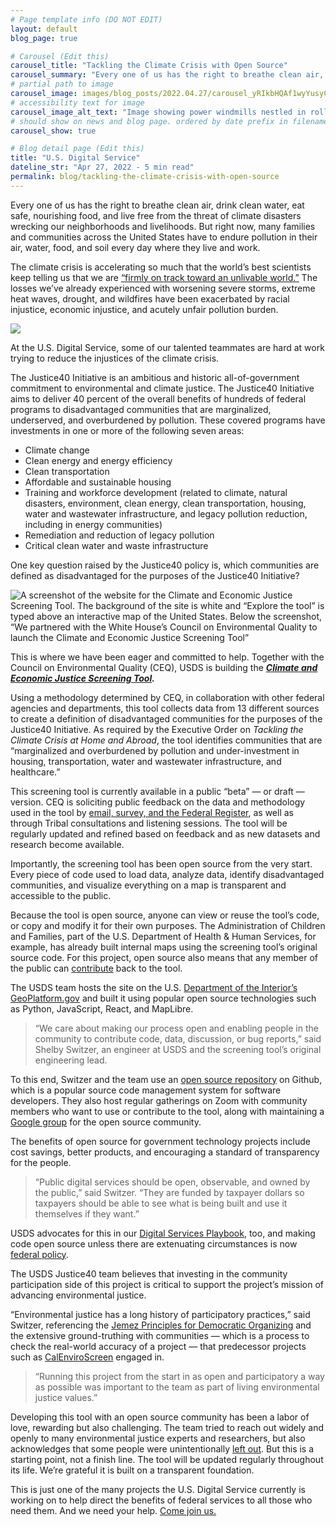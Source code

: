 ```yaml
---
# Page template info (DO NOT EDIT)
layout: default
blog_page: true

# Carousel (Edit this)
carousel_title: "Tackling the Climate Crisis with Open Source"
carousel_summary: "Every one of us has the right to breathe clean air, drink clean water, eat safe, nourishing food, and live free from the threat of climate disasters wrecking our neighborhoods and livelihoods. …"
# partial path to image
carousel_image: images/blog_posts/2022.04.27/carousel_yRIkbHQAf1wyYusyCAOcvA.jpg
# accessibility text for image
carousel_image_alt_text: "Image showing power windmills nestled in rolling green hills"
# should show on news and blog page. ordered by date prefix in filename
carousel_show: true

# Blog detail page (Edit this)
title: "U.S. Digital Service"
dateline_str: "Apr 27, 2022 - 5 min read"
permalink: blog/tackling-the-climate-crisis-with-open-source
---
```


Every one of us has the right to breathe clean air, drink clean water, eat safe, nourishing food, and live free from the
threat of climate disasters wrecking our neighborhoods and livelihoods. But right now, many families and communities
across the United States have to endure pollution in their air, water, food, and soil every day where they live and
work.

The climate crisis is accelerating so much that the world’s best scientists keep telling us that we
are [“firmly on track toward an unlivable world.”](https://www.un.org/press/en/2022/sgsm21228.doc.htm)  The losses we’ve
already experienced with worsening severe storms, extreme heat waves, drought, and wildfires have been exacerbated by
racial injustice, economic injustice, and acutely unfair pollution burden.

![](https://miro.medium.com/v2/resize:fit:1400/1*yRIkbHQAf1wyYusyCAOcvA.jpeg)

At the U.S. Digital Service, some of our talented teammates are hard at work trying to reduce the injustices of the
climate crisis.

The Justice40 Initiative is an ambitious and historic all-of-government commitment to environmental and climate justice.
The Justice40 Initiative aims to deliver 40 percent of the overall benefits of hundreds of federal programs to
disadvantaged communities that are marginalized, underserved, and overburdened by pollution. These covered programs have
investments in one or more of the following seven areas:

- Climate change
- Clean energy and energy efficiency
- Clean transportation
- Affordable and sustainable housing
- Training and workforce development (related to climate, natural disasters, environment, clean energy, clean
  transportation, housing, water and wastewater infrastructure, and legacy pollution reduction, including in energy
  communities)
- Remediation and reduction of legacy pollution
- Critical clean water and waste infrastructure

One key question raised by the Justice40 policy is, which communities are defined as disadvantaged for the purposes of
the Justice40 Initiative?

![A screenshot of the website for the Climate and Economic Justice Screening Tool. The background of the site is white and “Explore the tool” is typed above an interactive map of the United States. Below the screenshot, “We partnered with the White House’s Council on Environmental Quality to launch the Climate and Economic Justice Screening Tool”](https://miro.medium.com/v2/resize:fit:1400/1*oAt3eF_YcrAdMg4piEmnFA.png)

This is where we have been eager and committed to help. Together with the Council on Environmental Quality (CEQ), USDS
is building the [**_Climate and Economic Justice Screening Tool_**](https://screeningtool.geoplatform.gov/)**_._**

Using a methodology determined by CEQ, in collaboration with other federal agencies and departments, this tool collects
data from 13 different sources to create a definition of disadvantaged communities for the purposes of the Justice40
Initiative. As required by the Executive Order on  _Tackling the Climate Crisis at Home and Abroad_, the tool identifies
communities that are “marginalized and overburdened by pollution and under-investment in housing, transportation, water
and wastewater infrastructure, and healthcare.”

This screening tool is currently available in a public “beta” — or draft — version. CEQ is soliciting public feedback on
the data and methodology used in the tool
by  [email, survey, and the Federal Register](https://screeningtool.geoplatform.gov/en/contact), as well as through
Tribal consultations and listening sessions. The tool will be regularly updated and refined based on feedback and as new
datasets and research become available.

Importantly, the screening tool has been open source from the very start. Every piece of code used to load data, analyze
data, identify disadvantaged communities, and visualize everything on a map is transparent and accessible to the public.

Because the tool is open source, anyone can view or reuse the tool’s code, or copy and modify it for their own purposes.
The Administration of Children and Families, part of the U.S. Department of Health & Human Services, for example, has
already built internal maps using the screening tool’s original source code. For this project, open source also means
that any member of the public can [contribute](https://github.com/usds/justice40-tool/blob/main/CONTRIBUTING.md)  back
to the tool.

The USDS team hosts the site on the U.S.  [Department of the Interior’s GeoPlatform.gov](http://geoplatform.gov/)  and
built it using popular open source technologies such as Python, JavaScript, React, and MapLibre.

> “We care about making our process open and enabling people in the community to contribute code, data, discussion, or
> bug reports,” said Shelby Switzer, an engineer at USDS and the screening tool’s original engineering lead.

To this end, Switzer and the team use an [open source repository](https://github.com/usds/justice40-tool)  on Github,
which is a popular source code management system for software developers. They also host regular gatherings on Zoom with
community members who want to use or contribute to the tool, along with maintaining
a [Google group](https://groups.google.com/u/0/g/justice40-open-source?pli=1)  for the open source community.

The benefits of open source for government technology projects include cost savings, better products, and encouraging a
standard of transparency for the people.

> “Public digital services should be open, observable, and owned by the public,” said Switzer. “They are funded by
> taxpayer dollars so taxpayers should be able to see what is being built and use it themselves if they want.”

USDS advocates for this in our [Digital Services Playbook](https://playbook.cio.gov/), too, and making code open source
unless there are extenuating circumstances is
now [federal policy](https://obamawhitehouse.archives.gov/sites/default/files/omb/memoranda/2016/m_16_21.pdf).

The USDS Justice40 team believes that investing in the community participation side of this project is critical to
support the project’s mission of advancing environmental justice.

“Environmental justice has a long history of participatory practices,” said Switzer, referencing
the  [Jemez Principles for Democratic Organizing](https://www.ejnet.org/ej/jemez.pdf)  and the extensive ground-truthing
with communities — which is a process to check the real-world accuracy of a project — that predecessor projects such
as  [CalEnviroScreen](https://oehha.ca.gov/calenviroscreen)  engaged in.

> “Running this project from the start in as open and participatory a way as possible was important to the team as part
> of living environmental justice values.”

Developing this tool with an open source community has been a labor of love, rewarding but also challenging. The team
tried to reach out widely and openly to many environmental justice experts and researchers, but also acknowledges that
some people were
unintentionally [left out](https://grist.org/equity/the-little-known-open-source-community-behind-the-governments-new-environmental-justice-tool/).
But this is a starting point, not a finish line. The tool will be updated regularly throughout its life. We’re grateful
it is built on a transparent foundation.

This is just one of the many projects the U.S. Digital Service currently is working on to help direct the benefits of
federal services to all those who need them. And we need your help.  [Come join us.](https://usds.gov/apply)